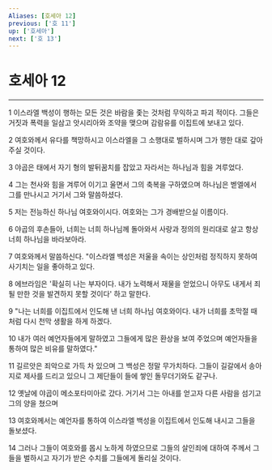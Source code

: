 ```yaml
---
Aliases: [호세아 12]
previous: ['호 11']
up: ['호세아']
next: ['호 13']
---
```

# 호세아 12

***


1 이스라엘 백성이 행하는 모든 것은 바람을 좇는 것처럼 무익하고 파괴 적이다. 그들은 거짓과 폭력을 일삼고 앗시리아와 조약을 맺으며 감람유를 이집트에 보내고 있다. 

2 여호와께서 유다를 책망하시고 이스라엘을 그 소행대로 벌하시며 그가 행한 대로 갚아 주실 것이다. 

3 야곱은 태에서 자기 형의 발뒤꿈치를 잡았고 자라서는 하나님과 힘을 겨루었다. 

4 그는 천사와 힘을 겨루어 이기고 울면서 그의 축복을 구하였으며 하나님은 벧엘에서 그를 만나시고 거기서 그와 말씀하셨다. 

5 저는 전능하신 하나님 여호와이시다. 여호와는 그가 경배받으실 이름이다. 

6 야곱의 후손들아, 너희는 너희 하나님께 돌아와서 사랑과 정의의 원리대로 살고 항상 너희 하나님을 바라보아라. 

7 여호와께서 말씀하신다. "이스라엘 백성은 저울을 속이는 상인처럼 정직하지 못하여 사기치는 일을 좋아하고 있다. 

8 에브라임은 '확실히 나는 부자이다. 내가 노력해서 재물을 얻었으니 아무도 내게서 죄될 만한 것을 발견하지 못할 것이다' 하고 말한다. 

9 "나는 너희를 이집트에서 인도해 낸 너희 하나님 여호와이다. 내가 너희를 초막절 때처럼 다시 천막 생활을 하게 하겠다. 

10 내가 여러 예언자들에게 말하였고 그들에게 많은 환상을 보여 주었으며 예언자들을 통하여 많은 비유를 말하였다." 

11 길르앗은 죄악으로 가득 차 있으며 그 백성은 정말 무가치하다. 그들이 길갈에서 송아지로 제사를 드리고 있으니 그 제단들이 들에 쌓인 돌무더기와도 같구나. 

12 옛날에 야곱이 메소포타미아로 갔다. 거기서 그는 아내를 얻고자 다른 사람을 섬기고 그의 양을 쳤으며 

13 여호와께서는 예언자를 통하여 이스라엘 백성을 이집트에서 인도해 내시고 그들을 돌보셨다. 

14 그러나 그들이 여호와를 몹시 노하게 하였으므로 그들의 살인죄에 대하여 주께서 그들을 벌하시고 자기가 받은 수치를 그들에게 돌리실 것이다.
